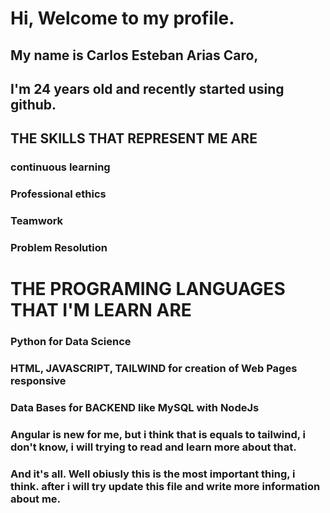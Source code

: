 # Hi, Welcome to my profile. 
## My name is Carlos Esteban Arias Caro,
## I'm 24 years old and recently started using github.
## THE SKILLS THAT REPRESENT ME ARE
### continuous learning
### Professional ethics
### Teamwork
### Problem Resolution
# THE PROGRAMING LANGUAGES THAT I'M LEARN ARE
### Python for Data Science
### HTML, JAVASCRIPT, TAILWIND for creation of Web Pages responsive
### Data Bases for BACKEND like MySQL with NodeJs
### Angular is new for me, but i think that is equals to tailwind, i don't know, i will trying to read and learn more about that.
### And it's all. Well obiusly this is the most important thing, i think. after i will try update this file and write more information about me.


<!--
**CEstebanARIAS/CEstebanARIAS** is a ✨ _special_ ✨ repository because its `README.md` (this file) appears on your GitHub profile.

Here are some ideas to get you started:

- 🔭 I’m currently working on ...
- 🌱 I’m currently learning ...
- 👯 I’m looking to collaborate on ...
- 🤔 I’m looking for help with ...
- 💬 Ask me about ...
- 📫 How to reach me: ...
- 😄 Pronouns: ...
- ⚡ Fun fact: ...
-->
